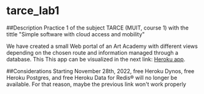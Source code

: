 # tarce_lab1
##Description
Practice 1 of the subject TARCE (MUIT, course 1) with the tittle "Simple software with cloud access and mobility" </br> 

We have created a small Web portal of an Art Academy with different views depending on the chosen route and information managed through a database. This This  app can be visualized in the next link: [Heroku app](https://tarce-lab1-mrluque.herokuapp.com/). </br>

##Considerations
Starting November 28th, 2022, free Heroku Dynos, free Heroku Postgres, and free Heroku Data for Redis® will no longer be available. For that reason, maybe the previous link won't work properly
